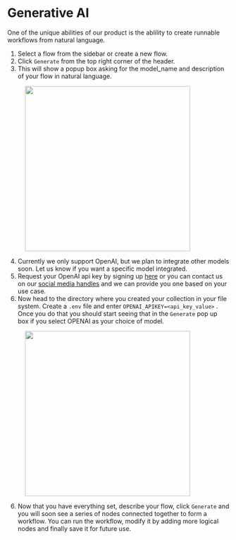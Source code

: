 # Generative AI

One of the unique abilities of our product is the ablility to create runnable workflows from natural language.&#x20;

1. Select a flow from the sidebar or create a new flow.
2. Click `Generate` from the top right corner of the header.
3. This will show a popup box asking for the model\_name and description of your flow in natural language.

<figure><img src=".gitbook/assets/Screenshot 2024-04-18 at 5.08.04 PM.png" alt="" width="375"><figcaption></figcaption></figure>

4. Currently we only support OpenAI, but we plan to integrate other models soon. Let us know if you want a specific model integrated.
5. Request your OpenAI api key by signing up [here](https://platform.openai.com/) or you can contact us on our [social media handles](https://flowtestai.gitbook.io/flowtestai) and we can provide you one based on your use case.
6. Now head to the directory where you created your collection in your file system. Create a `.env` file and enter `OPENAI_APIKEY=<api_key_value>` . Once you do that you should start seeing that in the `Generate` pop up box if you select OPENAI as your choice of model.

<figure><img src=".gitbook/assets/Screenshot 2024-04-15 at 9.32.50 PM.png" alt="" width="375"><figcaption></figcaption></figure>

6. Now that you have everything set, describe your flow, click `Generate` and you will soon see a series of nodes connected together to form a workflow. You can run the workflow, modify it by adding more logical nodes and finally save it for future use.
